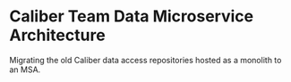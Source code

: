 # Caliber Team Data Microservice Architecture
Migrating the old Caliber data access repositories hosted as a monolith to an MSA.